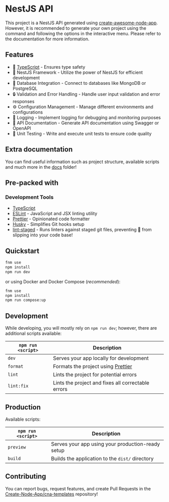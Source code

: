 # NestJS API

This project is a NestJS API generated using [create-awesome-node-app](https://www.npmjs.com/package/create-awesome-node-app). However, it is recommended to generate your own project using the command and following the options in the interactive menu. Please refer to the documentation for more information.

## Features

- 🦾 [TypeScript](https://www.typescriptlang.org/) - Ensures type safety
- 🚀 NestJS Framework - Utilize the power of NestJS for efficient development
- 💾 Database Integration - Connect to databases like MongoDB or PostgreSQL
- 🔒 Validation and Error Handling - Handle user input validation and error responses
- ⚙️ Configuration Management - Manage different environments and configurations
- 📜 Logging - Implement logging for debugging and monitoring purposes
- 📄 API Documentation - Generate API documentation using Swagger or OpenAPI
- 🧪 Unit Testing - Write and execute unit tests to ensure code quality

## Extra documentation

You can find useful information such as project structure, available scripts and much more in the [docs](./docs) folder!

## Pre-packed with

### Development Tools

- [TypeScript](https://www.typescriptlang.org/)
- [ESLint](https://eslint.org/) - JavaScript and JSX linting utility
- [Prettier](https://prettier.io/) - Opinionated code formatter
- [Husky](https://www.npmjs.com/package/husky) - Simplifies Git hooks setup
- [lint-staged](https://www.npmjs.com/package/lint-staged) - Runs linters against staged git files, preventing 💩 from slipping into your code base!

## Quickstart

```sh
fnm use
npm install
npm run dev
```

or using Docker and Docker Compose (_recommended_):

```sh
fnm use
npm install
npm run compose:up
```

## Development

While developing, you will mostly rely on `npm run dev`; however, there are additional scripts available:

| `npm run <script>` | Description                                                |
| ------------------ | ---------------------------------------------------------- |
| `dev`              | Serves your app locally for development                    |
| `format`           | Formats the project using [Prettier](https://prettier.io/) |
| `lint`             | Lints the project for potential errors                     |
| `lint:fix`         | Lints the project and fixes all correctable errors         |

## Production

Available scripts:

| `npm run <script>` | Description                                       |
| ------------------ | ------------------------------------------------- |
| `preview`          | Serves your app using your production-ready setup |
| `build`            | Builds the application to the `dist/` directory   |

## Contributing

You can report bugs, request features, and create Pull Requests in the [Create-Node-App/cna-templates](https://github.com/Create-Node-App/cna-templates) repository!
